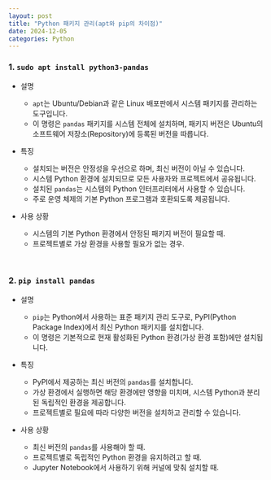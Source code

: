 ```yaml
---
layout: post  
title: "Python 패키지 관리(apt와 pip의 차이점)"
date: 2024-12-05
categories: Python
---
```


### 1. `sudo apt install python3-pandas`
- 설명
  - `apt`는 Ubuntu/Debian과 같은 Linux 배포판에서 시스템 패키지를 관리하는 도구입니다.
  - 이 명령은 `pandas` 패키지를 시스템 전체에 설치하며, 패키지 버전은 Ubuntu의 소프트웨어 저장소(Repository)에 등록된 버전을 따릅니다.
  
- 특징
  - 설치되는 버전은 안정성을 우선으로 하며, 최신 버전이 아닐 수 있습니다.
  - 시스템 Python 환경에 설치되므로 모든 사용자와 프로젝트에서 공유됩니다.
  - 설치된 `pandas`는 시스템의 Python 인터프리터에서 사용할 수 있습니다.
  - 주로 운영 체제의 기본 Python 프로그램과 호환되도록 제공됩니다.

- 사용 상황
  - 시스템의 기본 Python 환경에서 안정된 패키지 버전이 필요할 때.
  - 프로젝트별로 가상 환경을 사용할 필요가 없는 경우.

<br>

### 2. `pip install pandas`
- 설명
  - `pip`는 Python에서 사용하는 표준 패키지 관리 도구로, PyPI(Python Package Index)에서 최신 Python 패키지를 설치합니다.
  - 이 명령은 기본적으로 현재 활성화된 Python 환경(가상 환경 포함)에만 설치됩니다.

- 특징
  - PyPI에서 제공하는 최신 버전의 `pandas`를 설치합니다.
  - 가상 환경에서 실행하면 해당 환경에만 영향을 미치며, 시스템 Python과 분리된 독립적인 환경을 제공합니다.
  - 프로젝트별로 필요에 따라 다양한 버전을 설치하고 관리할 수 있습니다.
  
- 사용 상황
  - 최신 버전의 `pandas`를 사용해야 할 때.
  - 프로젝트별로 독립적인 Python 환경을 유지하려고 할 때.
  - Jupyter Notebook에서 사용하기 위해 커널에 맞춰 설치할 때.
